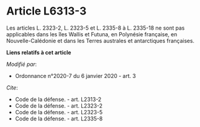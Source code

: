 # Article L6313-3

Les articles L. 2323-2, L. 2323-5 et L. 2335-8 à L. 2335-18 ne sont pas applicables dans les îles Wallis et Futuna, en
Polynésie française, en Nouvelle-Calédonie et dans les Terres australes et antarctiques françaises.

**Liens relatifs à cet article**

_Modifié par_:

  - Ordonnance n°2020-7 du 6 janvier 2020 - art. 3

_Cite_:

  - Code de la défense. - art. L2313-2
  - Code de la défense. - art. L2323-2
  - Code de la défense. - art. L2323-5
  - Code de la défense. - art. L2335-8
